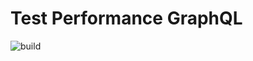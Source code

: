 # Test Performance GraphQL
![build](https://github.com/Afwan-Pratama/test-performance-graphql/workflows/Build/badge.svg)
